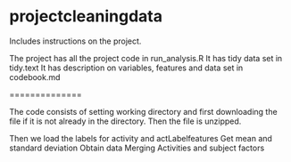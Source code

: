 # projectcleaningdata
Includes instructions on the project.

The project has all the project code in run_analysis.R
It has tidy data set in tidy.text
It has description on variables, features and data set in codebook.md

==============

The code consists of setting working directory and first downloading the file if it is not already in the directory. Then the file is unzipped. 

Then we load the labels for activity and  actLabelfeatures
Get mean and standard deviation
Obtain data
Merging 
Activities and subject factors


